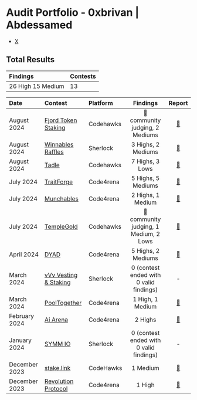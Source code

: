 # Audit Portfolio - 0xbrivan | Abdessamed


- [X](https://twitter.com/bri_samed)

## Total Results


| Findings             | Contests    | 
|:-------------------|:-------------|
| 26 High 15 Medium   | 13 |

| Date             | Contest                                                                       | Platform                                                                                 | Findings | Report | 
|:-------------------|:------------------------------------------------------------------------------|:--------------------------------------------------------------------------------------------|:-------:| :-------:|
|August 2024  | [Fjord Token Staking](https://codehawks.cyfrin.io/c/2024-08-fjord) | Codehawks | 🥇 community judging, 2 Mediums | [📝](./reports/FjordStaking/README.md)
|August 2024  | [Winnables Raffles](https://audits.sherlock.xyz/contests/516) | Sherlock | 3 Highs, 2 Mediums | [📝](./reports/Winnables/README.md)
|August 2024  | [Tadle](https://codehawks.cyfrin.io/c/2024-08-tadle) | Codehawks | 7 Highs, 3 Lows | [📝](/reports/Tadle/README.md)
|July 2024  | [TraitForge](https://code4rena.com/audits/2024-07-traitforge) | Code4rena | 5 Highs, 5 Mediums | [📝](./reports/TraitForge/README.md)
|July 2024  | [Munchables](https://code4rena.com/audits/2024-07-munchables#top) | Code4rena | 2 Highs, 1 Medium | [📝](./reports/Munchables/README.md)
|July 2024  | [TempleGold](https://codehawks.cyfrin.io/c/2024-07-templegold/) | Codehawks | 🥇 community judging, 1 Medium, 2 Lows | [📝](./reports/TempleGold/README.md)
|April 2024  | [DYAD](https://code4rena.com/audits/2024-04-dyad#top) | Code4rena | 5 Highs, 2 Mediums | [📝](./reports/DYAD/README.md)
|March 2024  | [vVv Vesting & Staking](https://audits.sherlock.xyz/contests/278) | Sherlock | 0 (contest ended with 0 valid findings) | -
|March 2024  | [PoolTogether](https://code4rena.com/audits/2024-03-pooltogether#top) | Code4rena | 1 High, 1 Medium | [📝](./reports/PoolTogether/README.md)
|February 2024  | [Ai Arena](https://code4rena.com/audits/2024-02-ai-arena#top) | Code4rena | 2 Highs | [📝](./reports/AiArena/README.md)
|January 2024  | [SYMM IO](https://audits.sherlock.xyz/contests/144) | Sherlock | 0 (contest ended with 0 valid findings) | -
|December 2023  | [stake.link](https://www.codehawks.com/contests/clqf7mgla0001yeyfah59c674) | CodeHawks | 1 Medium | [📝](./reports/StakeLink/README.md)
|December 2023  | [Revolution Protocol](https://code4rena.com/audits/2023-12-revolution-protocol#top) | Code4rena | 1 High | [📝](./reports/Revolution%20Protocol/README.md)

